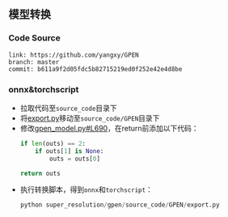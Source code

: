 ## 模型转换

### Code Source
```
link: https://github.com/yangxy/GPEN
branch: master
commit: b611a9f2d05fdc5b82715219ed0f252e42e4d8be
```

### onnx&torchscript
- 拉取代码至`source_code`目录下
- 将[export.py](./export.py)移动至`source_code/GPEN`目录下
- 修改[gpen_model.py#L690](https://github.com/yangxy/GPEN/blob/main/face_model/gpen_model.py#L690)，在return前添加以下代码：
    ```python
    if len(outs) == 2:
        if outs[1] is None:
            outs = outs[0]

    return outs
    ```
- 执行转换脚本，得到`onnx`和`torchscript`：
    ```python
    python super_resolution/gpen/source_code/GPEN/export.py
    ```